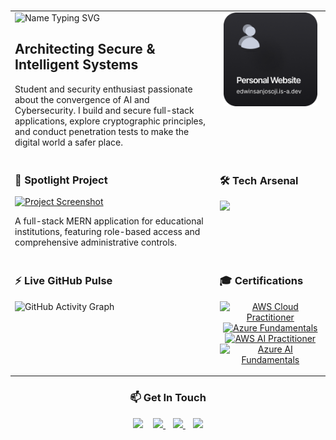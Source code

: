 <div align="center">
<h1 align="center"></h1>
</div>

<table width="100%" border="0" cellpadding="0" cellspacing="15">

<tr valign="top">

<td width="65%">
  <img src="https://readme-typing-svg.demolab.com?font=Fira+Code&weight=700&size=32&duration=4000&pause=1000&color=58A6FF&background=0D111700&center=false&vCenter=true&width=500&lines=Edwin+Sanjo+Soji" alt="Name Typing SVG" />
  <h2>Architecting Secure &amp; Intelligent Systems</h2>
  <p>Student and security enthusiast passionate about the convergence of AI and Cybersecurity. I build and secure full-stack applications, explore cryptographic principles, and conduct penetration tests to make the digital world a safer place.</p>
</td>

<td width="35%" align="center">
  <img src="https://raw.githubusercontent.com/edwinsanjo/edwinsanjo/main/assets/Group%202.png" width="150px" alt="Profile Logo"/>
</td>

</tr>

<tr valign="top">

<td width="65%">
  <h3>🚀 Spotlight Project</h3>
  <a href="https://github.com/edwinsanjo/School-Management-System" target="_blank">
    <img src="https://github.com/edwinsanjo/School-Management-System/raw/main/Screenshots/Landing.png" width="100%" alt="Project Screenshot"/>
  </a>
  <p>A full-stack MERN application for educational institutions, featuring role-based access and comprehensive administrative controls.</p>
</td>

<td width="35%">
  <h3>🛠️ Tech Arsenal</h3>
  <a href="https://skillicons.dev">
    <img src="https://skillicons.dev/icons?i=python,js,bash,react,nodejs,express,mongodb,flutter,git,docker,aws,gcp,azure,kali,wireshark&perline=4" />
  </a>
</td>

</tr>

<tr valign="top">

<td width="65%">
  <h3>⚡ Live GitHub Pulse</h3>
  <img src="https://github-readme-activity-graph.vercel.app/graph?username=edwinsanjo&bg_color=0d1117&color=ffffff&line=58a6ff&point=ffffff&area=true&hide_border=true" alt="GitHub Activity Graph"/>
</td>

<td width="35%">
  <h3>🎓 Certifications</h3>
  <p align="center">
    <a href="[LINK_TO_CREDENTIAL]"><img src="./badges/aws-cloud-practitioner.png" width="80" alt="AWS Cloud Practitioner"/></a>
    <a href="[LINK_TO_CREDENTIAL]"><img src="./badges/azure-az900.png" width="80" alt="Azure Fundamentals"/></a>
    <a href="[LINK_TO_CREDENTIAL]"><img src="./badges/aws-certified-ai-practitioner.png" width="80" alt="AWS AI Practitioner"/></a>
    <a href="[LINK_TO_CREDENTIAL]"><img src="./badges/azure-ai-fundamentals.png" width="80" alt="Azure AI Fundamentals"/></a>
  </p>
</td>

</tr>

</table>

<div align="center">
  <h3>📫 Get In Touch</h3>
  <a href="https://instagram.com/_edwin_12_" style="text-decoration: none;">
    <img src="https://bentos.jkominovic.dev/api/v1/bento-cards?url=https://instagram.com/_edwin_12_&size=square&rounded=12" width="120"/>
  </a>&nbsp;&nbsp;
  <a href="https://linkedin.com/in/edwin-sanjo-soji" >
    <img src="https://bentos.jkominovic.dev/api/v1/bento-cards?url=https://linkedin.com/in/edwin-sanjo-soji&size=square&rounded=12" width="120"/>
  </a>&nbsp;&nbsp;
  <a href="https://x.com/edwinsanjosoji">
    <img src="https://bentos.jkominovic.dev/api/v1/bento-cards?url=https://x.com/edwinsanjosoji&size=square&rounded=12" width="120"/>
  </a>&nbsp;&nbsp;
  <a href="https://discord.com/">
    <img src="https://bentos.jkominovic.dev/api/v1/bento-cards?url=https://discord.com/&size=square&rounded=12" width="120"/>
  </a>
</div>
